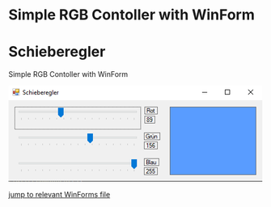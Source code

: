 # Simple RGB Contoller with WinForm
# Schieberegler
Simple RGB Contoller with WinForm

![Result screenshot](Screenshot%202021-12-20%20042046.png)

[jump to relevant WinForms file](https://github.com/Computational-Design-Consulting/CSharp-Collection/blob/mainCDC/Exercises/Schieberegler/Schieberegler/Form1.cs)
